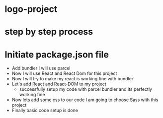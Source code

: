 <!-- @format -->

# logo-project

# step by step process

# Initiate package.json file

- Add bundler I will use parcel
- Now I will use React and React Dom for this project
- Now I will try to make my react is working fine with bundler'
- Let's add React and React-DOM to my project
  - successfully setup my code with parcel bundler and its perfectly working fine
- Now lets add some css to our code I am going to choose Sass with this project
- Finally basic code setup is done
